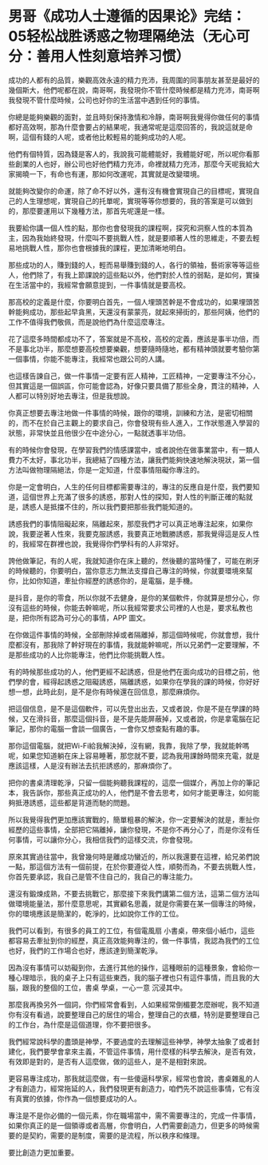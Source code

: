# 男哥《成功人士遵循的因果论》完结：05轻松战胜诱惑之物理隔绝法（无心可分：善用人性刻意培养习惯）

成功的人都有的品質，樂觀高效永遠的精力充沛，我周圍的同事朋友甚至是最好的幾個斯大，他們呢都在說，南哥啊，我發現你不管什麼時候都是精力充沛，南哥啊我發現不管什麼時候，公司也好你的生活當中遇到任何的事情。

你總是能夠樂觀的面對，並且時刻保持激情和冷靜，南哥啊我覺得你做任何的事情都好高效啊，那為什麼會要占的結果呢，我通常呢是這麼回答的，我說這就是命啊，這個有錢的人呢，或者他比較輕易的能夠成功的人呢。

他們有個特質，因為錢是客人的，我說我可能體能好，我體能好呢，所以呢你看那些創業的人也好，辦公司也好他們精力充沛，命裡就精力充沛，那麼今天呢我給大家揭曉一下，有命也有運，那如何改運呢，其實就是改變環境。

就能夠改變你的命運，除了命不好以外，還有沒有機會實現自己的目標呢，實現自己的人生理想呢，實現自己的托單呢，實現等等你想要的，我的答案是可以做到的，那麼要運用以下幾種方法，那首先呢還是一樣。

我要給你講一個人性的點，那你也會發現我的課程啊，探究和洞察人性的本質為主，因為我始終發現，什麼叫不要挑戰人性，就是要順著人性的思維走，不要去輕易地挑戰人性，那你也會根據我的課程，更加清晰地明白。

那些成功的人，賺到錢的人，輕而易舉賺到錢的人，各行的領袖，藝術家等等這些人，他們除了，有我上節課說的這些點以外，他們對於人性的弱點，是如何，實操在生活當中的，我經常會願意提到，一件事情就是要高校。

那高校的定義是什麼，你要明白首先，一個人埋頭苦幹是不會成功的，如果埋頭苦幹能夠成功，那些起早貪黑，天還沒有蒙蒙亮，就起來掃街的，那些阿姨，他們的工作不值得我們敬佩，而是說他們為什麼這麼專注。

花了這麼多時間都成功不了，答案就是不高校，高校的定義，應該是事半功倍，而不是事北功半，那麼想要高校想要樂觀，想要隨時隨地，都有精神頭就要考驗你第一個事情，你能不能專注，我經常也跟公司的人講。

也這樣告諫自己，做一件事情一定要有匠人精神，工匠精神，一定要專注不分心，但其實這是一個誤區，你可能會認為，好像只要具備了那些全身，貫注的精神，人人都可以特別好地去專注，但是我想說。

你真正想要去專注地做一件事情的時候，跟你的環境，訓練和方法，是密切相關的，而不在於自己主觀上的要求自己，你會發現有些人進入，工作狀態進入學習的狀態，非常快並且他很少在中途分心，一點就透事半功倍。

有的時候你會發現，在學習我們的情感課當中，或者說他在做事業當中，有一類人費力不太好，事北功半，我總結了四種方法，讓我們能夠快速地解決現狀，第一個方法叫做物理隔絕法，你是一定知道，什麼事情阻礙你專注的。

你是一定會明白，人生的任何目標都需要專注的，專注的反應自是什麼，我們要知道，這個世界上充滿了很多的誘惑，那對人性的探知，對人性的判斷正確的點就是，誘惑人是抵擋不住的，所以我們要把那些我們能知道的。

誘惑我們的事情阻礙起來，隔離起來，那麼我們才可以真正地專注起來，如果你說，我要逆著人性來，我要克服誘惑，我要真正地戰勝誘惑，那我覺得這是反人性的，我經常在群裡也說，我覺得你們學科有的人非常好。

誇他做筆記，有的人呢，我就知道你在床上聽的，然後聽的當時懂了，可能在刷牙的時候聽的，你要明白，當你意志力無法支撐自己專注的時候，你就要環境來幫你，比如你知道，牽扯你經歷的誘惑你的，是電腦，是手機。

是抖音，是你的零食，所以你就不去健身，是你的某個軟件，你就算是想分心，你沒有這些的時候，你能去幹嘛呢，所以我經常要求公司裡的人也是，要求私教也是，把你所有認為可分心的事情，APP 圖文。

在你做這件事情的時候，全部刪除掉或者隔離掉，那這個時候呢，你就會想，我什麼都沒有，那我除了幹好現在的事情，我就能幹嘛呢，所以兄弟們一定要理解，不是那些成功的人比你能專注，他們比你能挑戰人性。

有的時候那些成功的人，他們更經不起誘惑，但是他們在面向成功的目標之前，他們學的會，經得起誘惑之阻礙誘惑，隔離誘惑，如果你在學我的課的時候，你好好想一想，此時此刻，是不是你有時候還在回信息，那麼麻煩你。

把這個信息，是不是這個軟件，可以先登出出去，又或者說，你是不是在學課的時候，又在滑抖音，那麼這個抖音，是不是先能屏蔽掉，又或者說，你是拿電腦在記筆記，那你的電腦一會談一個廣告，一會你又想查點有趣的事。

那你這個電腦，就把Wi-Fi給我解決掉，沒有網，我靠，我除了學，我就能幹嗎呢，如果您知道躺在床上容易睡著，那您就不要，認為我用課餘時間來充電，就是應該這樣，人是沒有辦法去抗拒誘惑的，那麻煩你了。

把你的書桌清理乾淨，只留一個能夠聽我課程的，這麼一個媒介，再加上你的筆記本，我告訴你，那些真正成功的人，他們是不會去思考，如何才能更專注，如何能夠抵港誘惑，這些都是背道而馳的問題。

所以我覺得我們更加應該實戰的，簡單粗暴的解決，你一定要解決的就是，牽扯你經歷的這些事情，全部把它隔離掉，讓你發現，不是你不再分心了，而是你沒有任何事情，可以讓你分心，我相信我們的這樣交流，你會發現。

原來其實過往當中，我曾幾何時是離成功蠻近的，所以我還要在這裡，給兄弟們說一點，那這個方法有一個前提，在於你要遵從人性，順勢而為，不要去挑戰人性，你首先要承認，我自己是管不住自己的，我自己的專注能力。

還沒有鍛煉成熟，不要去挑戰它，那麼接下來我們講第二個方法，這第二個方法叫做環境能量法，那什麼意思呢，其實顧名思義，就是你需要在某一個專注的時候，你的環境應該是簡潔的，乾淨的，比如說你工作的工位。

我們可以看到，有很多的員工的工位，有個電風扇 小書桌，帶來個小紙巾，這些都容易去牽扯到你的經歷，真正高效能夠專注的，做一件事情，我認為我們的工位也好，我們的工作場合也好，應該達到簡潔乾淨。

因為沒有事情可以妨礙到你，去進行其他的操作，這種眼前的這種景象，會給你一種心理暗示，我的桌子上只有這些東西，我的腦子裡也只有這件事情，而且我的大腦，跟我的整個的工位，書桌 學桌，一心一意 沉浸其中。

那麼我再換另外一個詞，你們經常會看到，人如果經常倒楣要怎麼辦呢，我不知道你有沒有看過，說要整理自己的居住的場合，整理自己的衣櫃，特別是要整理自己的工作台，為什麼是這個道理，你不要把很多。

我們經常說科學的盡頭是神學，不要過度的去理解這些神學，神學太抽象了或者封建化，我們要學會拿來主義，不管這件事情，用什麼樣的科學去解決，是否有效，有效即是對的，是否有人這麼做，做的這些人，是不是相對來說。

更容易專注成功，那我就這麼做，有一些傻逼科學家，經常也會說，書桌雜亂的人才有創造力，經常拖延的人，我們發現更有創造力，咱們先不說這些事情，它有沒有真實的依據，你作為一個想要成功的人。

專注是不是你必備的一個元素，你在職場當中，需不需要專注的，完成一件事情，如果你真正的是一個領導或者高層，你會明白，人們需要創造力，但更多的時候需要的是契約，需要的是制度，需要的是流程，所以秩序和條理。

要比創造力更加重要。